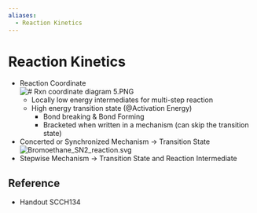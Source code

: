 ```yaml
---
aliases:
  - Reaction Kinetics
---
```


# Reaction Kinetics

- Reaction Coordinate  
  ![# Rxn coordinate diagram 5.PNG](https://upload.wikimedia.org/wikipedia/commons/9/99/Rxn_coordinate_diagram_5.PNG)
	- Locally low energy intermediates for multi-step reaction
	- High energy transition state (@Activation Energy)
		- Bond breaking & Bond Forming
		- Bracketed when written in a mechanism (can skip the transition state)
- Concerted or Synchronized Mechanism → Transition State  
  ![Bromoethane\_SN2\_reaction.svg](https://upload.wikimedia.org/wikipedia/commons/4/40/Bromoethane_SN2_reaction.svg)
- Stepwise Mechanism → Transition State and Reaction Intermediate

## Reference

- Handout SCCH134
